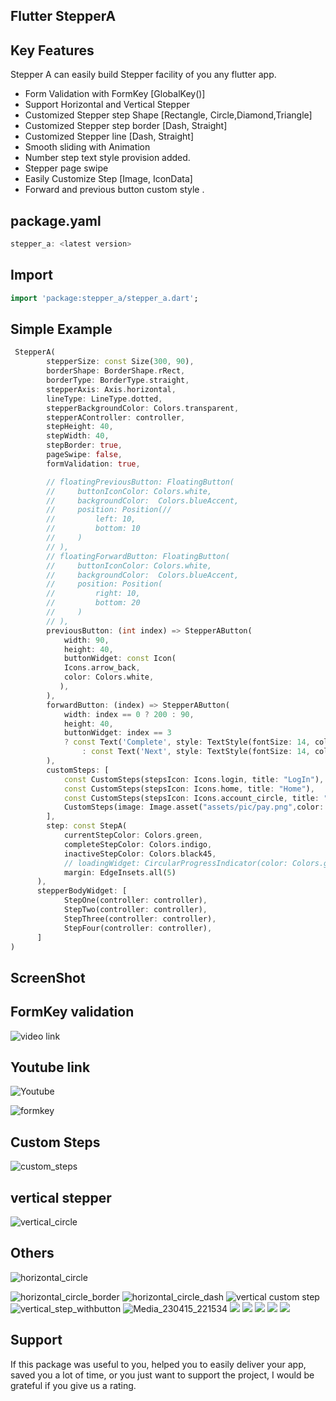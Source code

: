 <!--
This README describes the package. If you publish this package to pub.dev,
this README's contents appear on the landing page for your package.

For information about how to write a good package README, see the guide for
[writing package pages](https://dart.dev/guides/libraries/writing-package-pages).

For general information about developing packages, see the Dart guide for
[creating packages](https://dart.dev/guides/libraries/create-library-packages)
and the Flutter guide for
[developing packages and plugins](https://flutter.dev/developing-packages).
-->


##                                   Flutter StepperA

## Key Features

Stepper A can easily build Stepper facility of you any flutter app. 
- Form Validation with FormKey [GlobalKey<FormState>()]
- Support Horizontal and Vertical Stepper
- Customized Stepper step Shape [Rectangle, Circle,Diamond,Triangle]
- Customized Stepper step border [Dash, Straight]
- Customized Stepper line  [Dash, Straight]
- Smooth sliding with Animation
- Number step text style provision added.
- Stepper page swipe
- Easily Customize Step [Image, IconData]
- Forward and previous button custom style .


## package.yaml
```dart
stepper_a: <latest version>
```

## Import
```dart
import 'package:stepper_a/stepper_a.dart';
```
## Simple Example


```dart
 StepperA(
        stepperSize: const Size(300, 90),
        borderShape: BorderShape.rRect,
        borderType: BorderType.straight,
        stepperAxis: Axis.horizontal,
        lineType: LineType.dotted,
        stepperBackgroundColor: Colors.transparent,
        stepperAController: controller,
        stepHeight: 40,
        stepWidth: 40,
        stepBorder: true,
        pageSwipe: false,
        formValidation: true,

        // floatingPreviousButton: FloatingButton(
        //     buttonIconColor: Colors.white,
        //     backgroundColor:  Colors.blueAccent,
        //     position: Position(//
        //         left: 10,
        //         bottom: 10
        //     )
        // ),
        // floatingForwardButton: FloatingButton(
        //     buttonIconColor: Colors.white,
        //     backgroundColor:  Colors.blueAccent,
        //     position: Position(
        //         right: 10,
        //         bottom: 20
        //     )
        // ),
        previousButton: (int index) => StepperAButton(
            width: 90,
            height: 40,
            buttonWidget: const Icon(
            Icons.arrow_back,
            color: Colors.white,
           ),
        ),
        forwardButton: (index) => StepperAButton(
            width: index == 0 ? 200 : 90,
            height: 40,
            buttonWidget: index == 3
            ? const Text('Complete', style: TextStyle(fontSize: 14, color: Colors.white))
                : const Text('Next', style: TextStyle(fontSize: 14, color: Colors.white)),
        ),
        customSteps: [
            const CustomSteps(stepsIcon: Icons.login, title: "LogIn"),
            const CustomSteps(stepsIcon: Icons.home, title: "Home"),
            const CustomSteps(stepsIcon: Icons.account_circle, title: "Account"),
            CustomSteps(image: Image.asset("assets/pic/pay.png",color: Colors.white,), title: "Payment"),
        ],
        step: const StepA(
            currentStepColor: Colors.green,
            completeStepColor: Colors.indigo,
            inactiveStepColor: Colors.black45,
            // loadingWidget: CircularProgressIndicator(color: Colors.green,),
            margin: EdgeInsets.all(5)
      ),
      stepperBodyWidget: [
            StepOne(controller: controller),
            StepTwo(controller: controller),
            StepThree(controller: controller),
            StepFour(controller: controller),
      ]
)
```

## ScreenShot

## FormKey validation
![video link ](https://github.com/salim-lachdhaf/searchable_dropdown/assets/44666275/313222d5-a527-4374-8592-91949550007b)

## Youtube link
![Youtube](https://youtu.be/Gbn6Dsj8AWI)

![formkey](https://user-images.githubusercontent.com/44666275/232333587-c807f95a-b8db-454e-865e-98dd26304b58.gif)

## Custom Steps
![custom_steps](https://user-images.githubusercontent.com/44666275/232333845-f29e33b6-8030-445d-9ee3-94130386736d.gif)

## vertical stepper
![vertical_circle](https://user-images.githubusercontent.com/44666275/232333904-d2f2cf64-e80b-45a5-b5ed-6cd3e268c0e4.gif)

## Others
![horizontal_circle](https://user-images.githubusercontent.com/44666275/232333995-0027ac88-519c-4eb0-b416-ccc4ec3d9f58.gif)

![horizontal_circle_border](https://user-images.githubusercontent.com/44666275/232334075-bef4e0d6-2645-4e06-ac09-1f0495ac18f2.gif)
![horizontal_circle_dash](https://user-images.githubusercontent.com/44666275/232334106-10b9c0d3-9a41-4cbf-bbb7-ee9e926ce040.gif)
![vertical custom step](https://user-images.githubusercontent.com/44666275/232334159-f293ab1b-cd41-4b92-acf6-19b720abb13d.gif)
![vertical_step_withbutton](https://user-images.githubusercontent.com/44666275/232334218-28dc3dca-56a7-42dd-8de5-0b7c1e76bb09.gif)
![Media_230415_221534](https://user-images.githubusercontent.com/44666275/232334295-466295cb-730a-4cf0-a708-5d3dccb58705.gif)
![](example/assets/pic/Media_230415_221243.gif)
![](example/assets/pic/Media_230415_221733.gif)
![](example/assets/pic/tringle.gif)
![](example/assets/pic/Media_230415_222245.gif)
![](example/assets/pic/Media_230415_222135.gif)



## Support
If this package was useful to you, helped you to easily deliver your app, saved you a lot of time, or you just want to
support the project, I would be grateful if you give us a rating.
